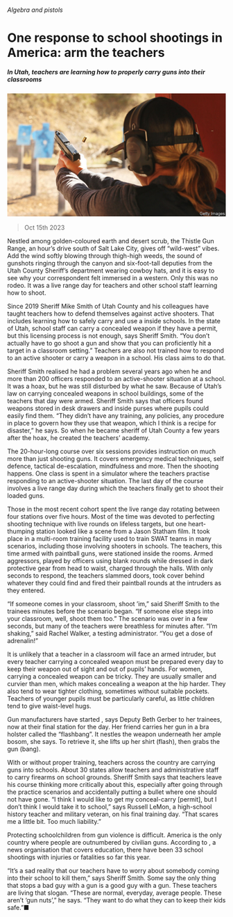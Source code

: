 ###### Algebra and pistols

# One response to school shootings in America: arm the teachers 

##### In Utah, teachers are learning how to properly carry guns into their classrooms 

![image](images/20231021_USP002.jpg) 

> Oct 15th 2023 

Nestled among golden-coloured earth and desert scrub, the Thistle Gun Range, an hour’s drive south of Salt Lake City, gives off “wild-west” vibes. Add the wind softly blowing through thigh-high weeds, the sound of gunshots ringing through the canyon and six-foot-tall deputies from the Utah County Sheriff’s department wearing cowboy hats, and it is easy to see why your correspondent felt immersed in a western. Only this was no rodeo. It was a live range day for teachers and other school staff learning how to shoot.

Since 2019 Sheriff Mike Smith of Utah County and his colleagues have taught teachers how to defend themselves against active shooters. That includes learning how to safely carry and use a  inside schools. In the state of Utah, school staff can carry a concealed weapon if they have a permit, but this licensing process is not enough, says Sheriff Smith. “You don’t actually have to go shoot a gun and show that you can proficiently hit a target in a classroom setting.” Teachers are also not trained how to respond to an active shooter or carry a weapon in a school. His class aims to do that.

Sheriff Smith realised he had a problem several years ago when he and more than 200 officers responded to an active-shooter situation at a school. It was a hoax, but he was still disturbed by what he saw. Because of Utah’s law on carrying concealed weapons in school buildings, some of the teachers that day were armed. Sheriff Smith says that officers found weapons stored in desk drawers and inside purses where pupils could easily find them. “They didn’t have any training, any policies, any procedure in place to govern how they use that weapon, which I think is a recipe for disaster,” he says. So when he became sheriff of Utah County a few years after the hoax, he created the teachers’ academy.

The 20-hour-long course over six sessions provides instruction on much more than just shooting guns. It covers emergency medical techniques, self defence, tactical de-escalation, mindfulness and more. Then the shooting happens. One class is spent in a simulator where the teachers practise responding to an active-shooter situation. The last day of the course involves a live range day during which the teachers finally get to shoot their loaded guns.

Those in the most recent cohort spent the live range day rotating between four stations over five hours. Most of the time was devoted to perfecting shooting technique with live rounds on lifeless targets, but one heart-thumping station looked like a scene from a Jason Statham film. It took place in a multi-room training facility used to train SWAT teams in many scenarios, including those involving shooters in schools. The teachers, this time armed with paintball guns, were stationed inside the rooms. Armed aggressors, played by officers using blank rounds while dressed in dark protective gear from head to waist, charged through the halls. With only seconds to respond, the teachers slammed doors, took cover behind whatever they could find and fired their paintball rounds at the intruders as they entered. 

“If someone comes in your classroom, shoot ’im,” said Sheriff Smith to the trainees minutes before the scenario began. “If someone else steps into your classroom, well, shoot them too.” The scenario was over in a few seconds, but many of the teachers were breathless for minutes after. “I’m shaking,” said Rachel Walker, a testing administrator. “You get a dose of adrenalin!”

It is unlikely that a teacher in a classroom will face an armed intruder, but every teacher carrying a concealed weapon must be prepared every day to keep their weapon out of sight and out of pupils’ hands. For women, carrying a concealed weapon can be tricky. They are usually smaller and curvier than men, which makes concealing a weapon at the hip harder. They also tend to wear tighter clothing, sometimes without suitable pockets. Teachers of younger pupils must be particularly careful, as little children tend to give waist-level hugs. 

Gun manufacturers have started , says Deputy Beth Gerber to her trainees, now at their final station for the day. Her friend carries her gun in a bra holster called the “flashbang”. It nestles the weapon underneath her ample bosom, she says. To retrieve it, she lifts up her shirt (flash), then grabs the gun (bang).

With or without proper training, teachers across the country are carrying guns into schools. About 30 states allow teachers and administrative staff to carry firearms on school grounds. Sheriff Smith says that teachers leave his course thinking more critically about this, especially after going through the practice scenarios and accidentally putting a bullet where one should not have gone. “I think I would like to get my conceal-carry [permit], but I don’t think I would take it to school,” says Russell LeMon, a high-school history teacher and military veteran, on his final training day. “That scares me a little bit. Too much liability.”

Protecting schoolchildren from gun violence is difficult. America is the only country where people are outnumbered by civilian guns. According to , a news organisation that covers education, there have been 33 school shootings with injuries or fatalities so far this year.

“It’s a sad reality that our teachers have to worry about somebody coming into their school to kill them,” says Sheriff Smith. Some  say the only thing that stops a bad guy with a gun is a good guy with a gun. These teachers are living that slogan. “These are normal, everyday, average people. These aren’t ‘gun nuts’,” he says. “They want to do what they can to keep their kids safe.”■


